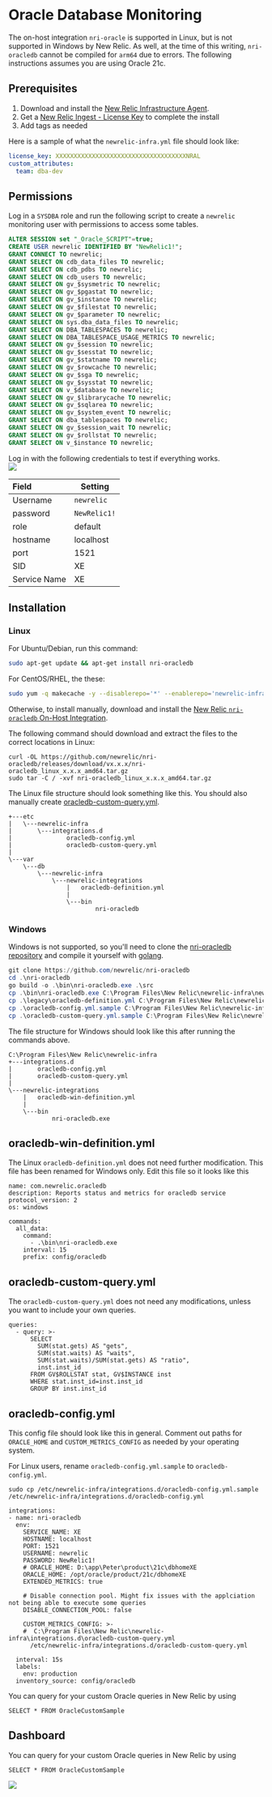 # Oracle Database Monitoring

The on-host integration `nri-oracle` is supported in Linux, but is not supported in Windows by New Relic.  As well, at the time of this writing, `nri-oracledb` cannot be compiled for `arm64` due to errors.  The following instructions assumes you are using Oracle 21c.

## Prerequisites
1. Download and install the [New Relic Infrastructure Agent](https://download.newrelic.com/infrastructure_agent/windows/newrelic-infra.msi).
2. Get a [New Relic Ingest - License Key](https://one.newrelic.com/api-keys) to complete the install
3. Add tags as needed

Here is a sample of what the `newrelic-infra.yml` file should look like:
```newrelic-infra.yml
license_key: XXXXXXXXXXXXXXXXXXXXXXXXXXXXXXXXXXXXNRAL
custom_attributes:
  team: dba-dev
```

## Permissions
Log in a `SYSDBA` role and run the following script to create a `newrelic` monitoring user with permissions to access some tables.

```oracledb-permissions.sql
ALTER SESSION set "_Oracle_SCRIPT"=true;
CREATE USER newrelic IDENTIFIED BY "NewRelic1!";
GRANT CONNECT TO newrelic;
GRANT SELECT ON cdb_data_files TO newrelic;
GRANT SELECT ON cdb_pdbs TO newrelic;
GRANT SELECT ON cdb_users TO newrelic;
GRANT SELECT ON gv_$sysmetric TO newrelic;
GRANT SELECT ON gv_$pgastat TO newrelic;
GRANT SELECT ON gv_$instance TO newrelic;
GRANT SELECT ON gv_$filestat TO newrelic;
GRANT SELECT ON gv_$parameter TO newrelic;
GRANT SELECT ON sys.dba_data_files TO newrelic;
GRANT SELECT ON DBA_TABLESPACES TO newrelic;
GRANT SELECT ON DBA_TABLESPACE_USAGE_METRICS TO newrelic;
GRANT SELECT ON gv_$session TO newrelic;
GRANT SELECT ON gv_$sesstat TO newrelic;
GRANT SELECT ON gv_$statname TO newrelic;
GRANT SELECT ON gv_$rowcache TO newrelic;
GRANT SELECT ON gv_$sga TO newrelic;
GRANT SELECT ON gv_$sysstat TO newrelic;
GRANT SELECT ON v_$database TO newrelic;
GRANT SELECT ON gv_$librarycache TO newrelic;
GRANT SELECT ON gv_$sqlarea TO newrelic;
GRANT SELECT ON gv_$system_event TO newrelic;
GRANT SELECT ON dba_tablespaces TO newrelic;
GRANT SELECT ON gv_$session_wait TO newrelic;
GRANT SELECT ON gv_$rollstat TO newrelic;
GRANT SELECT ON v_$instance TO newrelic;
```

Log in with the following credentials to test if everything works.  
![](oracledb/oracledb_01.png)

| Field | Setting |
| :-------- | -------- |
| Username | `newrelic` |
| password | `NewRelic1!` |
| role | default |
| hostname | localhost |
| port | 1521 |
| SID | XE |
| Service Name |  XE |

## Installation

### Linux

For Ubuntu/Debian, run this command:  
```bash
sudo apt-get update && apt-get install nri-oracledb
```

For CentOS/RHEL, the these:  
```bash
sudo yum -q makecache -y --disablerepo='*' --enablerepo='newrelic-infra' && yum install nri-oracledb
```

Otherwise, to install manually, download and install the [New Relic `nri-oracledb` On-Host Integration](https://github.com/newrelic/nri-oracledb/releases).

The following command should download and extract the files to the correct locations in Linux:
```
curl -OL https://github.com/newrelic/nri-oracledb/releases/download/vx.x.x/nri-oracledb_linux_x.x.x_amd64.tar.gz
sudo tar -C / -xvf nri-oracledb_linux_x.x.x_amd64.tar.gz
```


The Linux file structure should look something like this.  You should also manually create [oracledb-custom-query.yml](tutorials/db/oracledb.md?id=oracledb-custom-queryyml).

```
+---etc
|   \---newrelic-infra
|       \---integrations.d
|               oracledb-config.yml
|               oracledb-custom-query.yml
|
\---var
    \---db
        \---newrelic-infra
            \---newrelic-integrations
                |   oracledb-definition.yml
                |
                \---bin
                        nri-oracledb
```

### Windows
Windows is not supported, so you'll need to clone the [nri-oracledb repository](https://github.com/newrelic/nri-oracledb) and compile it yourself with [golang](https://go.dev/doc/install).

```powershell
git clone https://github.com/newrelic/nri-oracledb
cd .\nri-oracledb
go build -o .\bin\nri-oracledb.exe .\src
cp .\bin\nri-oracledb.exe C:\Program Files\New Relic\newrelic-infra\newrelic-integrations\bin\
cp .\legacy\oracledb-definition.yml C:\Program Files\New Relic\newrelic-infra\newrelic-integrations\oracledb-win-definition.yml
cp .\oracledb-config.yml.sample C:\Program Files\New Relic\newrelic-infra\integrations.d\oracledb-config.yml
cp .\oracledb-custom-query.yml.sample C:\Program Files\New Relic\newrelic-infra\integrations.d\oracledb-custom-query.yml
```

The file structure for Windows should look like this after running the commands above.

```
C:\Program Files\New Relic\newrelic-infra
+---integrations.d
|       oracledb-config.yml
|       oracledb-custom-query.yml
|
\---newrelic-integrations
    |   oracledb-win-definition.yml
    |
    \---bin
            nri-oracledb.exe
```

## oracledb-win-definition.yml
The Linux `oracledb-definition.yml` does not need further modification.  This file has been renamed for Windows only.  Edit this file so it looks like this

```
name: com.newrelic.oracledb
description: Reports status and metrics for oracledb service
protocol_version: 2
os: windows

commands:
  all_data:
    command:
      - .\bin\nri-oracledb.exe
    interval: 15
    prefix: config/oracledb
```

## oracledb-custom-query.yml

The `oracledb-custom-query.yml` does not need any modifications, unless you want to include your own queries.

```
queries:
  - query: >-
      SELECT
        SUM(stat.gets) AS "gets",
        SUM(stat.waits) AS "waits",
        SUM(stat.waits)/SUM(stat.gets) AS "ratio",
        inst.inst_id
      FROM GV$ROLLSTAT stat, GV$INSTANCE inst
      WHERE stat.inst_id=inst.inst_id
      GROUP BY inst.inst_id
```

## oracledb-config.yml
This config file should look like this in general.  Comment out paths for `ORACLE_HOME` and `CUSTOM_METRICS_CONFIG` as needed by your operating system.

For Linux users, rename `oracledb-config.yml.sample` to `oracledb-config.yml`.
```
sudo cp /etc/newrelic-infra/integrations.d/oracledb-config.yml.sample /etc/newrelic-infra/integrations.d/oracledb-config.yml
```

```
integrations:
- name: nri-oracledb
  env:
    SERVICE_NAME: XE
    HOSTNAME: localhost
    PORT: 1521
    USERNAME: newrelic
    PASSWORD: NewRelic1!
    # ORACLE_HOME: D:\app\Peter\product\21c\dbhomeXE
    ORACLE_HOME: /opt/oracle/product/21c/dbhomeXE
    EXTENDED_METRICS: true

    # Disable connection pool. Might fix issues with the applciation not being able to execute some queries
    DISABLE_CONNECTION_POOL: false

    CUSTOM_METRICS_CONFIG: >-
    #  C:\Program Files\New Relic\newrelic-infra\integrations.d\oracledb-custom-query.yml
      /etc/newrelic-infra/integrations.d/oracledb-custom-query.yml

  interval: 15s
  labels:
    env: production
  inventory_source: config/oracledb
```



You can query for your custom Oracle queries in New Relic by using
```
SELECT * FROM OracleCustomSample
```

## Dashboard
You can query for your custom Oracle queries in New Relic by using
```
SELECT * FROM OracleCustomSample
```

![](oracledb/oracledb_02.png)